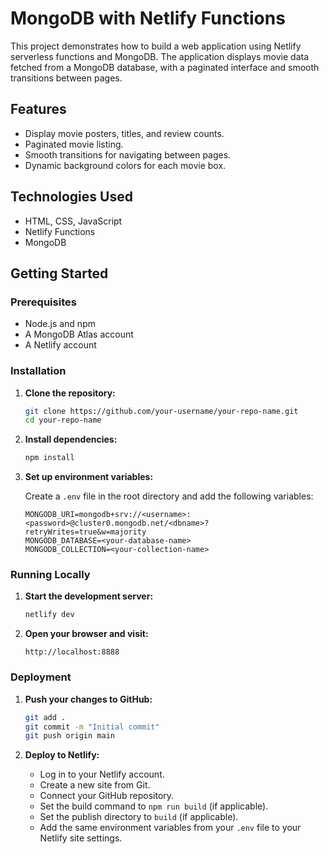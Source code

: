 # MongoDB with Netlify Functions

This project demonstrates how to build a web application using Netlify serverless functions and MongoDB. The application displays movie data fetched from a MongoDB database, with a paginated interface and smooth transitions between pages.

## Features

- Display movie posters, titles, and review counts.
- Paginated movie listing.
- Smooth transitions for navigating between pages.
- Dynamic background colors for each movie box.

## Technologies Used

- HTML, CSS, JavaScript
- Netlify Functions
- MongoDB

## Getting Started

### Prerequisites

- Node.js and npm
- A MongoDB Atlas account
- A Netlify account

### Installation

1. **Clone the repository:**
    ```bash
    git clone https://github.com/your-username/your-repo-name.git
    cd your-repo-name
    ```

2. **Install dependencies:**
    ```bash
    npm install
    ```

3. **Set up environment variables:**

   Create a `.env` file in the root directory and add the following variables:
    ```env
    MONGODB_URI=mongodb+srv://<username>:<password>@cluster0.mongodb.net/<dbname>?retryWrites=true&w=majority
    MONGODB_DATABASE=<your-database-name>
    MONGODB_COLLECTION=<your-collection-name>
    ```

### Running Locally

1. **Start the development server:**
    ```bash
    netlify dev
    ```

2. **Open your browser and visit:**
    ```
    http://localhost:8888
    ```

### Deployment

1. **Push your changes to GitHub:**
    ```bash
    git add .
    git commit -m "Initial commit"
    git push origin main
    ```

2. **Deploy to Netlify:**

   - Log in to your Netlify account.
   - Create a new site from Git.
   - Connect your GitHub repository.
   - Set the build command to `npm run build` (if applicable).
   - Set the publish directory to `build` (if applicable).
   - Add the same environment variables from your `.env` file to your Netlify site settings.

